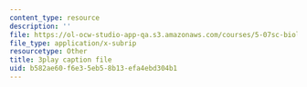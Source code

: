 ```yaml
---
content_type: resource
description: ''
file: https://ol-ocw-studio-app-qa.s3.amazonaws.com/courses/5-07sc-biological-chemistry-i-fall-2013/b582ae60f6e35eb58b13efa4ebd304b1_f-bMQdul6xI.vtt
file_type: application/x-subrip
resourcetype: Other
title: 3play caption file
uid: b582ae60-f6e3-5eb5-8b13-efa4ebd304b1
---
```

